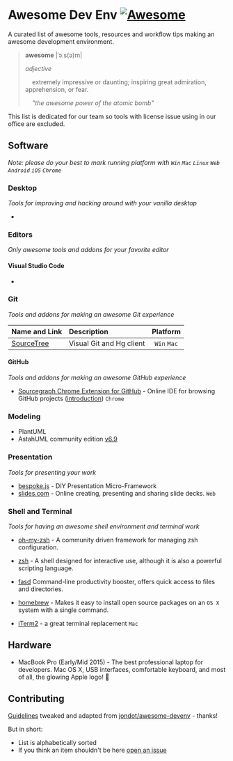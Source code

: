 # Awesome Dev Env [![Awesome](https://cdn.rawgit.com/sindresorhus/awesome/d7305f38d29fed78fa85652e3a63e154dd8e8829/media/badge.svg)](https://github.com/sindresorhus/awesome)

A curated list of awesome tools, resources and workflow tips making an awesome development environment.

> **awesome** |ˈɔːs(ə)m|
>
> _adjective_
>
>     extremely impressive or daunting; inspiring great admiration, apprehension, or fear.
>
>     _"the awesome power of the atomic bomb"_

This list is dedicated for our team so tools with license issue using in our office are excluded.

## Software

*Note: please do your best to mark running platform with `Win` `Mac` `Linux` `Web` `Android` `iOS` `Chrome`*

### Desktop
*Tools for improving and hacking around with your vanilla desktop*

* ​


### Editors
*Only awesome tools and addons for your favorite editor*

#### Visual Studio Code

* ​


### Git
*Tools and addons for making an awesome Git experience*

| Name and Link                            | Description              |  Platform   |
| :--------------------------------------- | :----------------------- | :---------: |
| [SourceTree](https://www.sourcetreeapp.com/) | Visual Git and Hg client | `Win` `Mac` |

#### GitHub

*Tools and addons for making an awesome GitHub experience*

* [Sourcegraph Chrome Extension for GitHub](https://chrome.google.com/webstore/detail/sourcegraph-for-github/dgjhfomjieaadpoljlnidmbgkdffpack) - Online IDE for browsing GitHub projects ([introduction](https://about.sourcegraph.com/blog/browse-github-like-an-ide-with-the-sourcegraph-chrome-extension/)) `Chrome`

### Modeling

- PlantUML
- AstahUML community edition [v6.9](https://members.change-vision.com/members/files/astah_community/6_9_0)

### Presentation
*Tools for presenting your work*

* [bespoke.js](https://github.com/markdalgleish/bespoke.js) - DIY Presentation Micro-Framework
* [slides.com](https://slides.com/) - Online creating, presenting and sharing slide decks. `Web`

### Shell and Terminal
*Tools for having an awesome shell environment and terminal work*

* [oh-my-zsh](https://github.com/robbyrussell/oh-my-zsh/) - A community driven framework for managing zsh configuration.
* [zsh](http://www.zsh.org/) - A shell designed for interactive use, although it is also a powerful scripting language.


* [fasd](https://github.com/clvv/fasd) Command-line productivity booster, offers quick access to files and directories.
* [homebrew](http://brew.sh) - Makes it easy to install open source packages on an `OS X` system with a single command.
* [iTerm2](http://www.iterm2.com/) - a great terminal replacement `Mac`


## Hardware

* MacBook Pro (Early/Mid 2015) - The best professional laptop for developers. Mac OS X, USB interfaces, comfortable keyboard, and most of all, the glowing Apple logo! 

## Contributing

[Guidelines](CONTRIBUTING.md) tweaked and adapted from [jondot/awesome-devenv](https://github.com/jondot/awesome-devenv) - thanks!

But in short:

- List is alphabetically sorted
- If you think an item shouldn't be here [open an issue](https://github.com/f5f6/awesome-devenv/issues/new)

